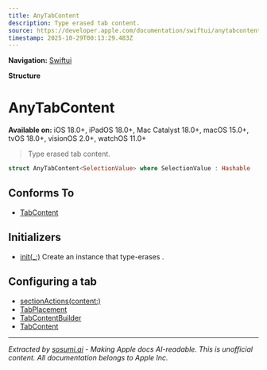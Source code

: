 ```yaml
---
title: AnyTabContent
description: Type erased tab content.
source: https://developer.apple.com/documentation/swiftui/anytabcontent
timestamp: 2025-10-29T00:13:29.483Z
---
```


**Navigation:** [Swiftui](/documentation/swiftui)

**Structure**

# AnyTabContent

**Available on:** iOS 18.0+, iPadOS 18.0+, Mac Catalyst 18.0+, macOS 15.0+, tvOS 18.0+, visionOS 2.0+, watchOS 11.0+

> Type erased tab content.

```swift
struct AnyTabContent<SelectionValue> where SelectionValue : Hashable
```

## Conforms To

- [TabContent](/documentation/swiftui/tabcontent)

## Initializers

- [init(_:)](/documentation/swiftui/anytabcontent/init(_:)) Create an instance that type-erases .

## Configuring a tab

- [sectionActions(content:)](/documentation/swiftui/view/sectionactions(content:))
- [TabPlacement](/documentation/swiftui/tabplacement)
- [TabContentBuilder](/documentation/swiftui/tabcontentbuilder)
- [TabContent](/documentation/swiftui/tabcontent)

---

*Extracted by [sosumi.ai](https://sosumi.ai) - Making Apple docs AI-readable.*
*This is unofficial content. All documentation belongs to Apple Inc.*
